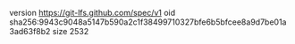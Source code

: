 version https://git-lfs.github.com/spec/v1
oid sha256:9943c9048a5147b590a2c1f38499710327bfe6b5bfcee8a9d7be01a3ad63f8b2
size 2532

